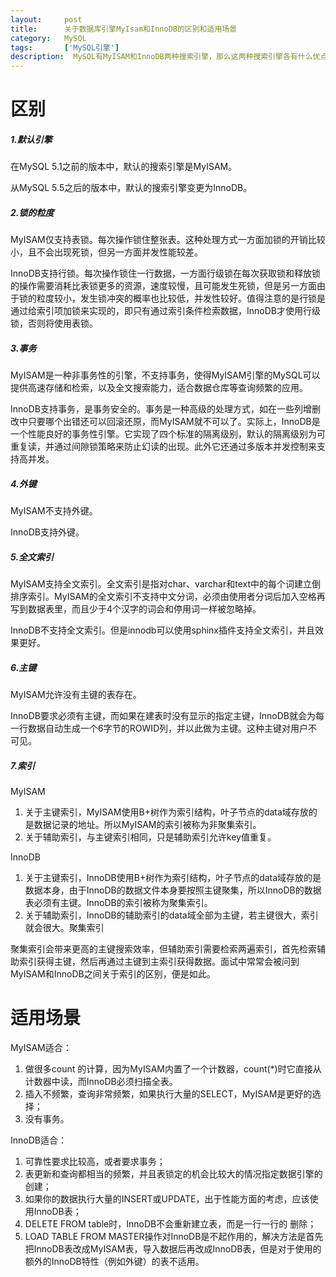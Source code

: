 ```yaml
---
layout:     post
title:      关于数据库引擎MyIsam和InnoDB的区别和适用场景
category:   MySQL
tags:       ['MySQL引擎']
description:  MySQL有MyISAM和InnoDB两种搜索引擎，那么这两种搜索引擎各有什么优点？怎么选择 
---
```

<div id="content_views" class="markdown_views prism-atom-one-dark">
<h1><a name="t0"></a><a name="t0"></a><a id="_0"></a>区别</h1>
<h5><a id="1_1"></a>1.默认引擎</h5>
<p>在MySQL 5.1之前的版本中，默认的搜索引擎是MyISAM。</p>
<p>从MySQL 5.5之后的版本中，默认的搜索引擎变更为InnoDB。</p>
<h5><a id="2_5"></a>2.锁的粒度</h5>
<p>MyISAM仅支持表锁。每次操作锁住整张表。这种处理方式一方面加锁的开销比较小，且不会出现死锁，但另一方面并发性能较差。</p>
<p>InnoDB支持行锁。每次操作锁住一行数据，一方面行级锁在每次获取锁和释放锁的操作需要消耗比表锁更多的资源，速度较慢，且可能发生死锁，但是另一方面由于锁的粒度较小，发生锁冲突的概率也比较低，并发性较好。值得注意的是行锁是通过给索引项加锁来实现的，即只有通过索引条件检索数据，InnoDB才使用行级锁，否则将使用表锁。</p>
<h5><a id="3_9"></a>3.事务</h5>
<p>MyISAM是一种非事务性的引擎，不支持事务，使得MyISAM引擎的MySQL可以提供高速存储和检索，以及全文搜索能力，适合数据仓库等查询频繁的应用。</p>
<p>InnoDB支持事务，是事务安全的。事务是一种高级的处理方式，如在一些列增删改中只要哪个出错还可以回滚还原，而MyISAM就不可以了。实际上，InnoDB是一个性能良好的事务性引擎。它实现了四个标准的隔离级别，默认的隔离级别为可重复读，并通过间隙锁策略来防止幻读的出现。此外它还通过多版本并发控制来支持高并发。</p>
<h5><a id="4_15"></a>4.外键</h5>
<p>MyISAM不支持外键。</p>
<p>InnoDB支持外键。</p>
<h5><a id="5_20"></a>5.全文索引</h5>
<p>MyISAM支持全文索引。全文索引是指对char、varchar和text中的每个词建立倒排序索引。MyISAM的全文索引不支持中文分词，必须由使用者分词后加入空格再写到数据表里，而且少于4个汉字的词会和停用词一样被忽略掉。</p>
<p>InnoDB不支持全文索引。但是innodb可以使用sphinx插件支持全文索引，并且效果更好。</p>
<h5><a id="6_25"></a>6.主键</h5>
<p>MyISAM允许没有主键的表存在。</p>
<p>InnoDB要求必须有主键，而如果在建表时没有显示的指定主键，InnoDB就会为每一行数据自动生成一个6字节的ROWID列，并以此做为主键。这种主键对用户不可见。</p>
<h5><a id="7_30"></a>7.索引</h5>
<p>MyISAM</p>
<ol>
<li>关于主键索引，MyISAM使用B+树作为索引结构，叶子节点的data域存放的是数据记录的地址。所以MyISAM的索引被称为非聚集索引。</li>
<li>关于辅助索引，与主键索引相同，只是辅助索引允许key值重复。</li>
</ol>
<p>InnoDB</p>
<ol>
<li>关于主键索引，InnoDB使用B+树作为索引结构，叶子节点的data域存放的是数据本身，由于InnoDB的数据文件本身要按照主键聚集，所以InnoDB的数据表必须有主键。InnoDB的索引被称为聚集索引。</li>
<li>关于辅助索引，InnoDB的辅助索引的data域全部为主键，若主键很大，索引就会很大。聚集索引</li>
</ol>
<p>聚集索引会带来更高的主键搜索效率，但辅助索引需要检索两遍索引，首先检索辅助索引获得主键，然后再通过主键到主索引获得数据。面试中常常会被问到MyISAM和InnoDB之间关于索引的区别，便是如此。</p>
<h1><a name="t1"></a><a name="t1"></a><a id="_43"></a>适用场景</h1>
<p>MyISAM适合：</p>
<ol>
<li>做很多count 的计算，因为MyISAM内置了一个计数器，count(*)时它直接从计数器中读，而InnoDB必须扫描全表。</li>
<li>插入不频繁，查询非常频繁，如果执行大量的SELECT，MyISAM是更好的选择；</li>
<li>没有事务。</li>
</ol>
<p>InnoDB适合：</p>
<ol>
<li>可靠性要求比较高，或者要求事务；</li>
<li>表更新和查询都相当的频繁，并且表锁定的机会比较大的情况指定数据引擎的创建；</li>
<li>如果你的数据执行大量的INSERT或UPDATE，出于性能方面的考虑，应该使用InnoDB表；</li>
<li>DELETE FROM table时，InnoDB不会重新建立表，而是一行一行的 删除；</li>
<li>LOAD TABLE FROM MASTER操作对InnoDB是不起作用的，解决方法是首先把InnoDB表改成MyISAM表，导入数据后再改成InnoDB表，但是对于使用的额外的InnoDB特性（例如外键）的表不适用。</li>
</ol>

</div>